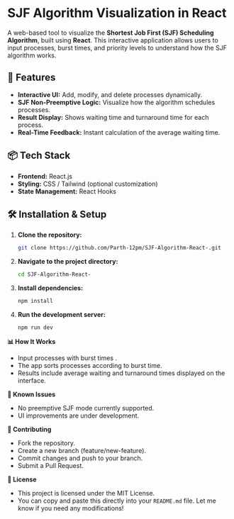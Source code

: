 # SJF Algorithm Visualization in React

A web-based tool to visualize the **Shortest Job First (SJF) Scheduling Algorithm**, built using **React**. This interactive application allows users to input processes, burst times, and priority levels to understand how the SJF algorithm works.

## 🚀 Features
- **Interactive UI:** Add, modify, and delete processes dynamically.
- **SJF Non-Preemptive Logic:** Visualize how the algorithm schedules processes.
- **Result Display:** Shows waiting time and turnaround time for each process.
- **Real-Time Feedback:** Instant calculation of the average waiting time.

## 📦 Tech Stack
- **Frontend:** React.js  
- **Styling:** CSS / Tailwind (optional customization)  
- **State Management:** React Hooks

## 🛠️ Installation & Setup
1. **Clone the repository:**
   ```bash
   git clone https://github.com/Parth-12pm/SJF-Algorithm-React-.git

2. **Navigate to the project directory:**
   ```bash
   cd SJF-Algorithm-React-

3. **Install dependencies:**
   ```bash
   npm install

4. **Run the development server:**
   ```bash
   npm run dev

**📊 How It Works**
- Input processes with burst times .
- The app sorts processes according to burst time.
- Results include average waiting and turnaround times displayed on the interface.

**🐛 Known Issues**
- No preemptive SJF mode currently supported.
- UI improvements are under development.

**🤝 Contributing**
- Fork the repository.
- Create a new branch (feature/new-feature).
- Commit changes and push to your branch.
- Submit a Pull Request. 

**📄 License**
- This project is licensed under the MIT License.
- You can copy and paste this directly into your `README.md` file. Let me know if you need any modifications!
